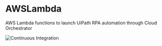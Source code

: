 # AWSLambda
AWS Lambda functions to launch UiPath RPA automation through Cloud Orchestrator

![Continuous Integration](https://github.com/UiPath/AWSLambda/workflows/Continuous%20Integration/badge.svg)
